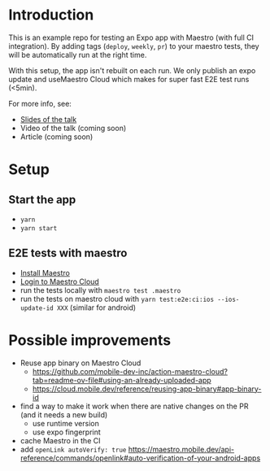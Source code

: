 # Introduction

This is an example repo for testing an Expo app with Maestro (with full CI integration). By adding tags (`deploy`, `weekly`, `pr`) to your maestro tests, they will be automatically run at the right time.

With this setup, the app isn't rebuilt on each run. We only publish an expo update and useMaestro Cloud which makes for super fast E2E test runs (<5min).

For more info, see:
- [Slides of the talk](https://docs.google.com/presentation/d/1CaT6HvsXMtfMhTUK46jE-gdDXZboQ-arKJuMZ6Nc51g)
- Video of the talk (coming soon)
- Article (coming soon)

# Setup

## Start the app

- `yarn`
- `yarn start`

## E2E tests with maestro

- [Install Maestro](https://maestro.mobile.dev/getting-started/installing-maestro)
- [Login to Maestro Cloud](https://cloud.mobile.dev/getting-started/quickstart#id-2.-login-to-the-cli)
- run the tests locally with `maestro test .maestro`
- run the tests on maestro cloud with `yarn test:e2e:ci:ios --ios-update-id XXX` (similar for android)

# Possible improvements

- Reuse app binary on Maestro Cloud
    - https://github.com/mobile-dev-inc/action-maestro-cloud?tab=readme-ov-file#using-an-already-uploaded-app
    - https://cloud.mobile.dev/reference/reusing-app-binary#app-binary-id
- find a way to make it work when there are native changes on the PR (and it needs a new build)
    - use runtime version
    - use expo fingerprint
- cache Maestro in the CI
- add `openLink autoVerify: true`  https://maestro.mobile.dev/api-reference/commands/openlink#auto-verification-of-your-android-apps




